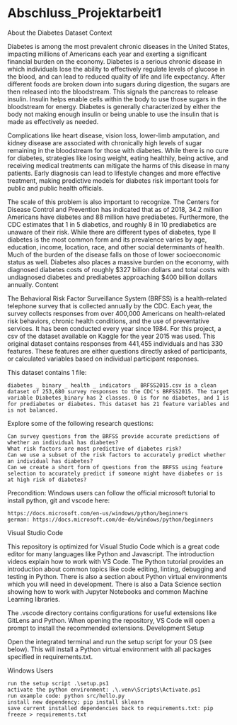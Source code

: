# Abschluss_Projektarbeit1

About the Diabetes Dataset
Context

Diabetes is among the most prevalent chronic diseases in the United States, impacting millions of Americans each year and exerting a significant financial burden on the economy. Diabetes is a serious chronic disease in which individuals lose the ability to effectively regulate levels of glucose in the blood, and can lead to reduced quality of life and life expectancy. After different foods are broken down into sugars during digestion, the sugars are then released into the bloodstream. This signals the pancreas to release insulin. Insulin helps enable cells within the body to use those sugars in the bloodstream for energy. Diabetes is generally characterized by either the body not making enough insulin or being unable to use the insulin that is made as effectively as needed.

Complications like heart disease, vision loss, lower-limb amputation, and kidney disease are associated with chronically high levels of sugar remaining in the bloodstream for those with diabetes. While there is no cure for diabetes, strategies like losing weight, eating healthily, being active, and receiving medical treatments can mitigate the harms of this disease in many patients. Early diagnosis can lead to lifestyle changes and more effective treatment, making predictive models for diabetes risk important tools for public and public health officials.

The scale of this problem is also important to recognize. The Centers for Disease Control and Prevention has indicated that as of 2018, 34.2 million Americans have diabetes and 88 million have prediabetes. Furthermore, the CDC estimates that 1 in 5 diabetics, and roughly 8 in 10 prediabetics are unaware of their risk. While there are different types of diabetes, type II diabetes is the most common form and its prevalence varies by age, education, income, location, race, and other social determinants of health. Much of the burden of the disease falls on those of lower socioeconomic status as well. Diabetes also places a massive burden on the economy, with diagnosed diabetes costs of roughly $327 billion dollars and total costs with undiagnosed diabetes and prediabetes approaching $400 billion dollars annually.
Content

The Behavioral Risk Factor Surveillance System (BRFSS) is a health-related telephone survey that is collected annually by the CDC. Each year, the survey collects responses from over 400,000 Americans on health-related risk behaviors, chronic health conditions, and the use of preventative services. It has been conducted every year since 1984. For this project, a csv of the dataset available on Kaggle for the year 2015 was used. This original dataset contains responses from 441,455 individuals and has 330 features. These features are either questions directly asked of participants, or calculated variables based on individual participant responses.

This dataset contains 1 file:


    diabetes _ binary _ health _ indicators _ BRFSS2015.csv is a clean dataset of 253,680 survey responses to the CDC's BRFSS2015. The target variable Diabetes_binary has 2 classes. 0 is for no diabetes, and 1 is for prediabetes or diabetes. This dataset has 21 feature variables and is not balanced.

Explore some of the following research questions:

    Can survey questions from the BRFSS provide accurate predictions of whether an individual has diabetes?
    What risk factors are most predictive of diabetes risk?
    Can we use a subset of the risk factors to accurately predict whether an individual has diabetes?
    Can we create a short form of questions from the BRFSS using feature selection to accurately predict if someone might have diabetes or is at high risk of diabetes?









































Precondition: Windows users can follow the official microsoft tutorial to install python, git and vscode here:

    ​​https://docs.microsoft.com/en-us/windows/python/beginners
    german: https://docs.microsoft.com/de-de/windows/python/beginners

Visual Studio Code

This repository is optimized for Visual Studio Code which is a great code editor for many languages like Python and Javascript. The introduction videos explain how to work with VS Code. The Python tutorial provides an introduction about common topics like code editing, linting, debugging and testing in Python. There is also a section about Python virtual environments which you will need in development. There is also a Data Science section showing how to work with Jupyter Notebooks and common Machine Learning libraries.

The .vscode directory contains configurations for useful extensions like GitLens and Python. When opening the repository, VS Code will open a prompt to install the recommended extensions.
Development Setup

Open the integrated terminal and run the setup script for your OS (see below). This will install a Python virtual environment with all packages specified in requirements.txt.

Windows Users

    run the setup script .\setup.ps1
    activate the python environment: .\.venv\Scripts\Activate.ps1
    run example code: python src/hello.py
    install new dependency: pip install sklearn
    save current installed dependencies back to requirements.txt: pip freeze > requirements.txt
